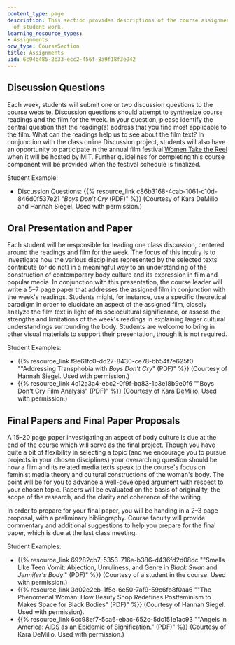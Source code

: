 ```yaml
---
content_type: page
description: This section provides descriptions of the course assignments and examples
  of student work.
learning_resource_types:
- Assignments
ocw_type: CourseSection
title: Assignments
uid: 6c94b485-2b33-ecc2-456f-8a9f18f3e042
---
```


Discussion Questions
--------------------

Each week, students will submit one or two discussion questions to the course website. Discussion questions should attempt to synthesize course readings and the film for the week. In your question, please identify the central question that the reading(s) address that you find most applicable to the film. What can the readings help us to see about the film text? In conjunction with the class online Discussion project, students will also have an opportunity to participate in the annual film festival [Women Take the Reel](http://studentlife.mit.edu/women/programs/womentakethereel) when it will be hosted by MIT. Further guidelines for completing this course component will be provided when the festival schedule is finalized.

Student Example:

*   Discussion Questions: {{% resource_link c86b3168-4cab-1061-c10d-846d0f537e21 "_Boys Don’t Cry_ (PDF)" %}} (Courtesy of Kara DeMilio and Hannah Siegel. Used with permission.)

Oral Presentation and Paper
---------------------------

Each student will be responsible for leading one class discussion, centered around the readings and film for the week. The focus of this inquiry is to investigate how the various disciplines represented by the selected texts contribute (or do not) in a meaningful way to an understanding of the construction of contemporary body culture and its expression in film and popular media. In conjunction with this presentation, the course leader will write a 5–7 page paper that addresses the assigned film in conjunction with the week's readings. Students might, for instance, use a specific theoretical paradigm in order to elucidate an aspect of the assigned film, closely analyze the film text in light of its sociocultural significance, or assess the strengths and limitations of the week's readings in explaining larger cultural understandings surrounding the body. Students are welcome to bring in other visual materials to support their presentation, though it is not required.

Student Examples:

*   {{% resource_link f9e61fc0-dd27-8430-ce78-bb54f7e625f0 "\"Addressing Transphobia with _Boys Don’t Cry_\" (PDF)" %}} (Courtesy of Hannah Siegel. Used with permission.)
*   {{% resource_link 4c12a3a4-ebc2-0f9f-ba83-1b3e18b9e0f6 "\"Boys Don't Cry Film Analysis\" (PDF)" %}} (Courtesy of Kara DeMilio. Used with permission.)

Final Papers and Final Paper Proposals
--------------------------------------

A 15–20 page paper investigating an aspect of body culture is due at the end of the course which will serve as the final project. Though you have quite a bit of flexibility in selecting a topic (and we encourage you to pursue projects in your chosen disciplines) your overarching question should be how a film and its related media texts speak to the course's focus on feminist media theory and cultural constructions of the woman's body. The point will be for you to advance a well-developed argument with respect to your chosen topic. Papers will be evaluated on the basis of originality, the scope of the research, and the clarity and coherence of the writing.

In order to prepare for your final paper, you will be handing in a 2–3 page proposal, with a preliminary bibliography. Course faculty will provide commentary and additional suggestions to help you prepare for the final paper, which is due at the last class meeting.

Student Examples:

*   {{% resource_link 69282cb7-5353-716e-b386-d436fd2d08dc "\"Smells Like Teen Vomit: Abjection, Unruliness, and Genre in _Black Swan_ and _Jennifer's Body_.\" (PDF)" %}} (Courtesy of a student in the course. Used with permission.)
*   {{% resource_link 3d02e2eb-1f5e-6e50-7af9-59c6fb8f0aa6 "\"The Phenomenal Woman: How Beauty Shop Redefines Postfeminism to Makes Space for Black Bodies\" (PDF)" %}} (Courtesy of Hannah Siegel. Used with permission).
*   {{% resource_link 6cc98ef7-5ca6-ebac-652c-5dc151e1ac93 "\"Angels in America: AIDS as an Epidemic of Signification.\" (PDF)" %}} (Courtesy of Kara DeMilio. Used with permission.)